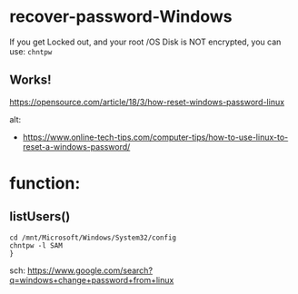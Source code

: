 # recover-password-Windows
If you get Locked out, and your root /OS Disk is NOT encrypted, you can use: `chntpw`

## Works!
https://opensource.com/article/18/3/how-reset-windows-password-linux


alt:
- https://www.online-tech-tips.com/computer-tips/how-to-use-linux-to-reset-a-windows-password/


# function:
## listUsers()
```listUsers(){
cd /mnt/Microsoft/Windows/System32/config
chntpw -l SAM
}
```

sch: https://www.google.com/search?q=windows+change+password+from+linux
